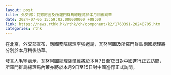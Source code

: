 ```yaml
---
layout: post
title: 外交部：瓦努阿圖及所羅門群島總理將於本月稍後訪華
date: 2024-07-05 15:59:02.000000000 +08:00
link: https://news.rthk.hk/rthk/ch/component/k2/1760391-20240705.htm
categories: rthk
---
```


在北京，外交部宣布，應國務院總理李強邀請，瓦努阿圖及所羅門群島兩國總理將分別於本月稍後訪華。

發言人毛寧表示，瓦努阿圖總理薩爾維將於本月7日至12日對中國進行正式訪問，所羅門群島總理馬內萊亦將於本月9日至15日對中國進行正式訪問。

